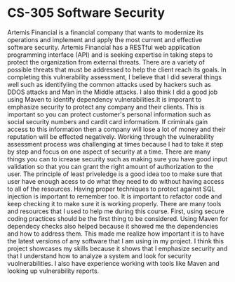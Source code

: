 # CS-305 Software Security

Artemis Financial is a financial company that wants to modernize its operations and implement and apply the most current and effective software security. Artemis Financial has a RESTful web application programming interface (API) and is seeking expertise in taking steps to protect the organization from external threats. There are a variety of possible threats that must be addressed to help the client reach its goals. In completing this vulnerability assessment, I believe that I did several things well such as identifyiing the common attacks used by hackers such as DDOS attacks and Man in the Middle attacks. I also think I did a good job using Maven to identify dependency vulnerabilities.It is imporant to emphasize security to protect any company and their clients. This is important so you can protect customer's personal information such as social security numbers and cardit card informatiom. If criminals gain access to this information then a company will lose a lot of money and their reputation will be effected negatively. Working through the vulnerability assessment process was challenging at times because I had to take it step by step and focus on one aspect of security at a time. There are many things you can to icrease security such as making sure you have good input validation  so that you can grant the right amount of authorization to the user. The principle of least priveledge is a good idea too to make sure that user have enough acess to do what they need to do without having access to all of the resources. Having proper techniques to protect against SQL injection is important to remember too. It is important to refactor code and keep checking it to make sure it is working properly. There are many tools and resources that I used to help me during this course. First, using secure coding practices should be the first thing to be considered. Using Maven for dependecy checks also helped because it showed me the dependencies and how to address them. This made me realize how important it is to have the latest versions of any software that I am using in my project. I think this project showcases my skills because it shows that I emphasize security and that I understand how to analyze a system and look for security vuolnerabilities. I also have experience working with tools like Maven and looking up vulnerability reports.
